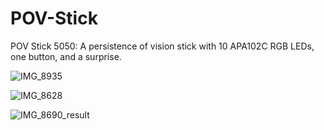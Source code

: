 # POV-Stick

POV Stick 5050: A persistence of vision stick with 10 APA102C RGB LEDs, one button, and a surprise.

![IMG_8935](https://github.com/user-attachments/assets/308a228b-3bf7-4fd9-b873-4f854c9bbb2d)

![IMG_8628](https://github.com/user-attachments/assets/10141802-0514-466b-8528-3132e2335578)

![IMG_8690_result](https://github.com/user-attachments/assets/b4b39b03-1cd6-450f-b507-3a45a05e8cac)


